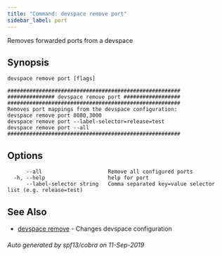```yaml
---
title: "Command: devspace remove port"
sidebar_label: port
---
```



Removes forwarded ports from a devspace

## Synopsis


```
devspace remove port [flags]
```

```
#######################################################
############### devspace remove port ##################
#######################################################
Removes port mappings from the devspace configuration:
devspace remove port 8080,3000
devspace remove port --label-selector=release=test
devspace remove port --all
#######################################################
```
## Options

```
      --all                     Remove all configured ports
  -h, --help                    help for port
      --label-selector string   Comma separated key=value selector list (e.g. release=test)
```

## See Also

* [devspace remove](/docs/cli/commands/devspace_remove)	 - Changes devspace configuration

###### Auto generated by spf13/cobra on 11-Sep-2019
